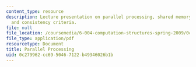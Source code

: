 ```yaml
---
content_type: resource
description: Lecture presentation on parallel processing, shared memory, cache coherence,
  and consistency criteria.
file: null
file_location: /coursemedia/6-004-computation-structures-spring-2009/0c279962cc6950467122b49346026b1b_MIT6_004s09_lec24.pdf
file_type: application/pdf
resourcetype: Document
title: Parallel Processing
uid: 0c279962-cc69-5046-7122-b49346026b1b
---
```

